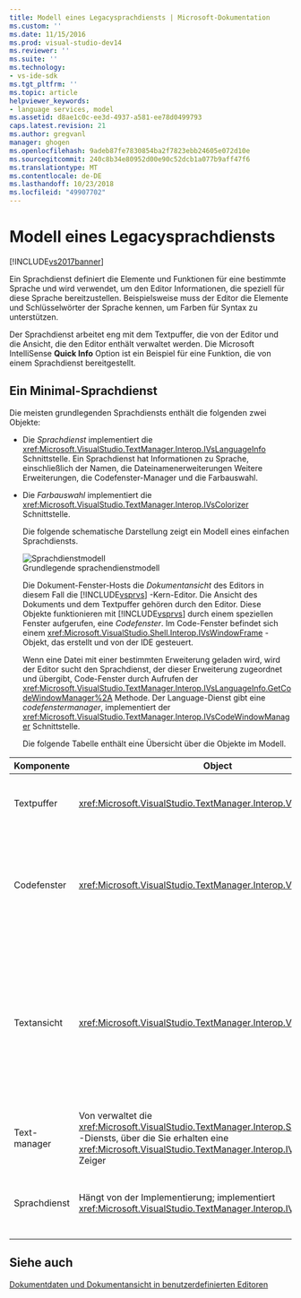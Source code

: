 ```yaml
---
title: Modell eines Legacysprachdiensts | Microsoft-Dokumentation
ms.custom: ''
ms.date: 11/15/2016
ms.prod: visual-studio-dev14
ms.reviewer: ''
ms.suite: ''
ms.technology:
- vs-ide-sdk
ms.tgt_pltfrm: ''
ms.topic: article
helpviewer_keywords:
- language services, model
ms.assetid: d8ae1c0c-ee3d-4937-a581-ee78d0499793
caps.latest.revision: 21
ms.author: gregvanl
manager: ghogen
ms.openlocfilehash: 9adeb87fe7830854ba2f7823ebb24605e072d10e
ms.sourcegitcommit: 240c8b34e80952d00e90c52dcb1a077b9aff47f6
ms.translationtype: MT
ms.contentlocale: de-DE
ms.lasthandoff: 10/23/2018
ms.locfileid: "49907702"
---
```

# <a name="model-of-a-legacy-language-service"></a>Modell eines Legacysprachdiensts
[!INCLUDE[vs2017banner](../../includes/vs2017banner.md)]

Ein Sprachdienst definiert die Elemente und Funktionen für eine bestimmte Sprache und wird verwendet, um den Editor Informationen, die speziell für diese Sprache bereitzustellen. Beispielsweise muss der Editor die Elemente und Schlüsselwörter der Sprache kennen, um Farben für Syntax zu unterstützen.  
  
 Der Sprachdienst arbeitet eng mit dem Textpuffer, die von der Editor und die Ansicht, die den Editor enthält verwaltet werden. Die Microsoft IntelliSense **Quick Info** Option ist ein Beispiel für eine Funktion, die von einem Sprachdienst bereitgestellt.  
  
## <a name="a-minimal-language-service"></a>Ein Minimal-Sprachdienst  
 Die meisten grundlegenden Sprachdiensts enthält die folgenden zwei Objekte:  
  
- Die *Sprachdienst* implementiert die <xref:Microsoft.VisualStudio.TextManager.Interop.IVsLanguageInfo> Schnittstelle. Ein Sprachdienst hat Informationen zu Sprache, einschließlich der Namen, die Dateinamenerweiterungen Weitere Erweiterungen, die Codefenster-Manager und die Farbauswahl.  
  
- Die *Farbauswahl* implementiert die <xref:Microsoft.VisualStudio.TextManager.Interop.IVsColorizer> Schnittstelle.  
  
  Die folgende schematische Darstellung zeigt ein Modell eines einfachen Sprachdiensts.  
  
  ![Sprachdienstmodell](../../extensibility/media/vslanguageservicemodel.gif "VsLanguageServiceModel")  
  Grundlegende sprachendienstmodell  
  
  Die Dokument-Fenster-Hosts die *Dokumentansicht* des Editors in diesem Fall die [!INCLUDE[vsprvs](../../includes/vsprvs-md.md)] -Kern-Editor. Die Ansicht des Dokuments und dem Textpuffer gehören durch den Editor. Diese Objekte funktionieren mit [!INCLUDE[vsprvs](../../includes/vsprvs-md.md)] durch einem speziellen Fenster aufgerufen, eine *Codefenster*. Im Code-Fenster befindet sich einem <xref:Microsoft.VisualStudio.Shell.Interop.IVsWindowFrame> -Objekt, das erstellt und von der IDE gesteuert.  
  
  Wenn eine Datei mit einer bestimmten Erweiterung geladen wird, wird der Editor sucht den Sprachdienst, der dieser Erweiterung zugeordnet und übergibt, Code-Fenster durch Aufrufen der <xref:Microsoft.VisualStudio.TextManager.Interop.IVsLanguageInfo.GetCodeWindowManager%2A> Methode. Der Language-Dienst gibt eine *codefenstermanager*, implementiert der <xref:Microsoft.VisualStudio.TextManager.Interop.IVsCodeWindowManager> Schnittstelle.  
  
  Die folgende Tabelle enthält eine Übersicht über die Objekte im Modell.  
  
|Komponente|Object|Funktion|  
|---------------|------------|--------------|  
|Textpuffer|<xref:Microsoft.VisualStudio.TextManager.Interop.VsTextBuffer>|Ein Stream der Unicode-Lese-/Schreibzugriff-Text. Es ist möglich, für den Text auf andere Codierungen verwenden.|  
|Codefenster|<xref:Microsoft.VisualStudio.TextManager.Interop.VsCodeWindow>|Ein Dokumentfenster, das eine oder mehrere Textansichten enthält. Wenn [!INCLUDE[vsprvs](../../includes/vsprvs-md.md)] wird im Modus "Multiple Document Interface (MDI)" wird im Code-Fenster untergeordnetes MDI-Fenster.|  
|Textansicht|<xref:Microsoft.VisualStudio.TextManager.Interop.VsTextView>|Ein Fenster, in dem der Benutzer navigieren, und zeigen Text mithilfe der Tastatur und Maus. Eine Textansicht, die als Editor für den Benutzer angezeigt werden. Sie können der Textansichten in normalen-Editor-Fenster, das Fenster "Ausgabe" und das "Direktfenster" verwenden. Darüber hinaus können Sie eine oder mehrere Textansichten in einem Codefenster konfigurieren.|  
|Text-manager|Von verwaltet die <xref:Microsoft.VisualStudio.TextManager.Interop.SVsTextManager> -Diensts, über die Sie erhalten eine <xref:Microsoft.VisualStudio.TextManager.Interop.IVsTextManager> Zeiger|Eine Komponente, die allgemeine Informationen, die alle Komponenten, die zuvor beschriebenen freigegebenen verwaltet.|  
|Sprachdienst|Hängt von der Implementierung; implementiert <xref:Microsoft.VisualStudio.TextManager.Interop.IVsLanguageInfo>|Ein Objekt, das den Editor Sprachspezifische Informationen wie syntaxhervorhebung, Anweisungsvervollständigung und Klammer bietet.|  
  
## <a name="see-also"></a>Siehe auch  
 [Dokumentdaten und Dokumentansicht in benutzerdefinierten Editoren](../../extensibility/document-data-and-document-view-in-custom-editors.md)

